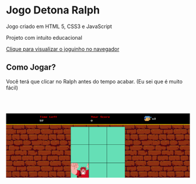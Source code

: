 

<h1>Jogo Detona Ralph</h1>

<p>Jogo criado em HTML 5, CSS3 e JavaScript</p>

<p>Projeto com intuito educacional</p>

<a href="https://mmouralmelo.github.io/Jogo_detona_ralph/">Clique para visualizar o joguinho no navegador</a>

<h2>Como Jogar?</h2>

<section>Você terá que clicar no Ralph antes do tempo acabar. (Eu sei que é muito fácil)</section>

<br><br>


<img src="Captura de Tela (57).png">
 
